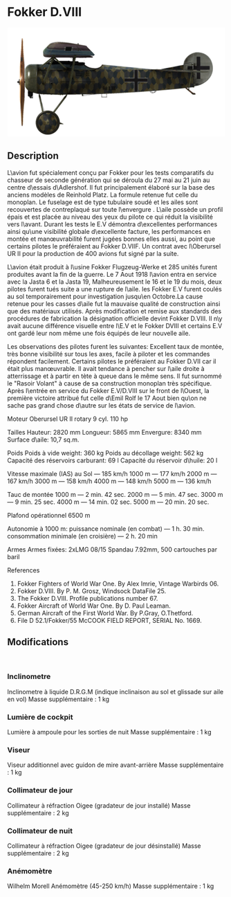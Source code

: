 # Fokker D.VIII

![fokkerd8](../images/fokkerd8.png)

## Description

L\avion fut spécialement conçu par Fokker pour les tests comparatifs du chasseur de seconde génération qui se déroula du 27 mai au 21 juin au centre d\essais d\Adlershof. Il fut principalement élaboré sur la base des anciens modèles de Reinhold Platz. La formule retenue fut celle du monoplan. Le fuselage est de type tubulaire soudé et les ailes sont recouvertes de contreplaqué sur toute l\envergure . L\aile possède un profil épais et est placée au niveau des yeux du pilote ce qui réduit la visibilité vers l\avant. Durant les tests le E.V démontra d\excellentes performances ainsi qu\une visibilité globale d\excellente facture, les performances en montée et manœuvrabilité furent jugées bonnes elles aussi, au point que certains pilotes le préféraient au Fokker D.VIIF. Un contrat avec l\Oberursel UR II pour la production de 400 avions fut signé par la suite.

L\avion était produit à l\usine Fokker Flugzeug-Werke et 285 unités furent produites avant la fin de la guerre. Le 7 Aout 1918 l\avion entra en service avec la Jasta 6 et la Jasta 19, Malheureusement le 16 et le 19 du mois, deux pilotes furent tués suite a une rupture de l\aile. les Fokker E.V furent coulés au sol temporairement pour investigation jusqu\en Octobre.La cause retenue pour les casses d\aile fut la mauvaise qualité de construction ainsi que des matériaux utilisés. Après modification et remise aux standards des procédures de fabrication la désignation officielle devint Fokker D.VIII. Il n\y avait aucune différence visuelle entre l\E.V et le Fokker DVIII et certains E.V ont gardé leur nom même une fois équipés de leur nouvelle aile.

Les observations des pilotes furent les suivantes: Excellent taux de montée, très bonne visibilité sur tous les axes, facile à piloter et les commandes répondent facilement. Certains pilotes le préféraient au Fokker D.VII car il était plus manœuvrable. Il avait tendance à pencher sur l\aile droite à atterrissage et à partir en tète à queue dans le même sens. Il fut surnommé le "Rasoir Volant" à cause de sa construction monoplan très spécifique. Après l\entrée en service du Fokker E.V/D.VIII sur le front de l\Ouest, la première victoire attribué fut celle d\Emil Rolf le 17 Aout bien qu\on ne sache pas grand chose d\autre sur les états de service de l\avion.


Moteur
Oberursel UR II rotary 9 cyl. 110 hp

Tailles
Hauteur: 2820 mm
Longueur: 5865 mm
Envergure: 8340 mm
Surface d\aile: 10,7 sq.m.

Poids
Poids à vide weight: 360 kg
Poids au décollage weight: 562 kg
Capacité des réservoirs carburant: 69 l
Capacité du réservoir d\huile: 20 l

Vitesse maximale (IAS)
au Sol — 185 km/h
1000 m — 177 km/h
2000 m — 167 km/h
3000 m — 158 km/h
4000 m — 148 km/h
5000 m — 136 km/h

Tauc de montée
1000 m — 2 min. 42 sec.
2000 m — 5 min. 47 sec.
3000 m — 9 min. 25 sec.
4000 m — 14 min. 02 sec.
5000 m — 20 min. 20 sec.

Plafond opérationnel 6500 m

Autonomie à 1000 m:
puissance nominale (en combat) — 1 h. 30 min.
consommation minimale (en croisière) — 2 h. 20 min

Armes
Armes fixées: 2xLMG 08/15 Spandau 7.92mm, 500 cartouches par baril

References
1) Fokker Fighters of World War One. By Alex Imrie, Vintage Warbirds 06.
2) Fokker D.VIII. By P. M. Grosz, Windsock DataFile 25.
3) The Fokker D.VIII. Profile publications number  67.
4) Fokker Aircraft of World War One. By D. Paul Leaman.
5) German Aircraft of the First World War. By P.Gray, O.Thetford.
6) File D 52.1/Fokker/55 McCOOK FIELD REPORT, SERIAL No. 1669.

## Modifications
﻿

### Inclinometre

Inclinometre à liquide D.R.G.M (indique inclinaison au sol et glissade sur aile en vol)
Masse supplémentaire : 1 kg
﻿

### Lumière de cockpit

Lumière à ampoule pour les sorties de nuit
Masse supplémentaire : 1 kg
﻿

### Viseur

Viseur additionnel avec guidon de mire avant-arrière
Masse supplémentaire : 1 kg
﻿

### Collimateur de jour

Collimateur à réfraction Oigee (gradateur de jour installé)
Masse supplémentaire : 2 kg
﻿

### Collimateur de nuit

Collimateur à réfraction Oigee (gradateur de jour désinstallé)
Masse supplémentaire : 2 kg
﻿

### Anémomètre

Wilhelm Morell Anémomètre (45-250 km/h)
Masse supplémentaire : 1 kg
